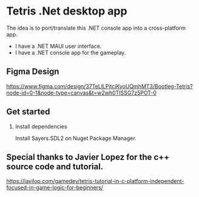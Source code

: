 # Tetris .Net desktop app

The idea is to port/translate this .NET console app into a cross-platform app.

- I have a .NET MAUI user interface.
- I have a .NET console app for the gameplay. 

## Figma Design

https://www.figma.com/design/37TeLlLPjtciKyoUQmhMT3/Bootleg-Tetris?node-id=0-1&node-type=canvas&t=w2wh0TISSG7z5POT-0

## Get started

1. Install dependencies

   Install Sayers.SDL2 on Nuget Package Manager.

## Special thanks to Javier Lopez for the c++ source code and tutorial.

https://javilop.com/gamedev/tetris-tutorial-in-c-platform-independent-focused-in-game-logic-for-beginners/
